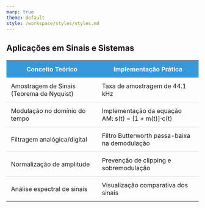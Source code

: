 ```yaml
---
marp: true
theme: default
style: /workspace/styles/styles.md
---
```

## Aplicações em Sinais e Sistemas
<table style="width: 100%; border-collapse: collapse; margin-top: 20px;">
  <tr>
    <th style="background: #3498db; color: white; padding: 12px;">Conceito Teórico</th>
    <th style="background: #3498db; color: white; padding: 12px;">Implementação Prática</th>
  </tr>
  <tr>
    <td style="padding: 12px; border-bottom: 1px solid #ddd;">Amostragem de Sinais (Teorema de Nyquist)</td>
    <td style="padding: 12px; border-bottom: 1px solid #ddd;">Taxa de amostragem de 44.1 kHz</td>
  </tr>
  <tr>
    <td style="padding: 12px; border-bottom: 1px solid #ddd;">Modulação no domínio do tempo</td>
    <td style="padding: 12px; border-bottom: 1px solid #ddd;">Implementação da equação AM: s(t) = [1 + m(t)]·c(t)</td>
  </tr>
  <tr>
    <td style="padding: 12px; border-bottom: 1px solid #ddd;">Filtragem analógica/digital</td>
    <td style="padding: 12px; border-bottom: 1px solid #ddd;">Filtro Butterworth passa-baixa na demodulação</td>
  </tr>
  <tr>
    <td style="padding: 12px; border-bottom: 1px solid #ddd;">Normalização de amplitude</td>
    <td style="padding: 12px; border-bottom: 1px solid #ddd;">Prevenção de clipping e sobremodulação</td>
  </tr>
  <tr>
    <td style="padding: 12px;">Análise espectral de sinais</td>
    <td style="padding: 12px;">Visualização comparativa dos sinais</td>
  </tr>
</table>
